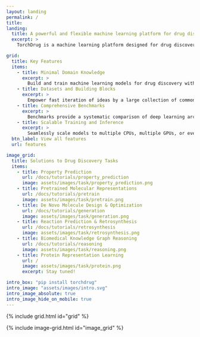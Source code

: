 ```yaml
---
layout: landing
permalink: /
title:
landing:
  title: A powerful and flexible machine learning platform for drug discovery
  excerpt: > 
    TorchDrug is a machine learning platform designed for drug discovery, covering techniques from graph machine learning (graph neural networks, geometric deep learning & knowledge graphs), deep generative models to reinforcement learning. It provides a comprehensive and flexible interface to support rapid prototyping of drug discovery models in PyTorch.

grid:
  title: Key Features
  items:
    - title: Minimal Domain Knowledge
      excerpt: >
        Build and train machine learning models for drug discovery with minimal domain knowledge.
    - title: Datasets and Building Blocks
      excerpt: >
        Empower fast iteration of ideas by a large collection of common datasets and building blocks.
    - title: Comprehensive Benchmarks
      excerpt: >
        Benchmarks provide a systematic comparison of deep learning architectures for drug discovery.
    - title: Scalable Training and Inference
      excerpt: >
        Seamlessly scale models to multiple CPUs, multiple GPUs, or even distributed settings.
  btn_label: View all features
  url: features

image_grid:
  title: Solutions to Drug Discovery Tasks
  items:
    - title: Property Prediction
      url: /docs/tutorials/property_prediction
      image: assets/images/task/property_prediction.png
    - title: Pretrained Molecular Representations
      url: /docs/tutorials/pretrain
      image: assets/images/task/pretrain.png
    - title: De Novo Molecule Design & Optimization
      url: /docs/tutorials/generation
      image: assets/images/task/generation.png
    - title: Reaction Prediction & Retrosynthesis
      url: /docs/tutorials/retrosynthesis
      image: assets/images/task/retrosynthesis.png
    - title: Biomedical Knowledge Graph Reasoning
      url: /docs/tutorials/reasoning
      image: assets/images/task/reasoning.png
    - title: Protein Representation Learning
      url: /
      image: assets/images/task/protein.png
      excerpt: Stay tuned!

intro_box: "pip install torchdrug"
intro_image: "assets/images/intro.svg"
intro_image_absolute: true
intro_image_hide_on_mobile: true
---
```


{% include grid.html id="grid" %}

{% include image-grid.html id="image_grid" %}
